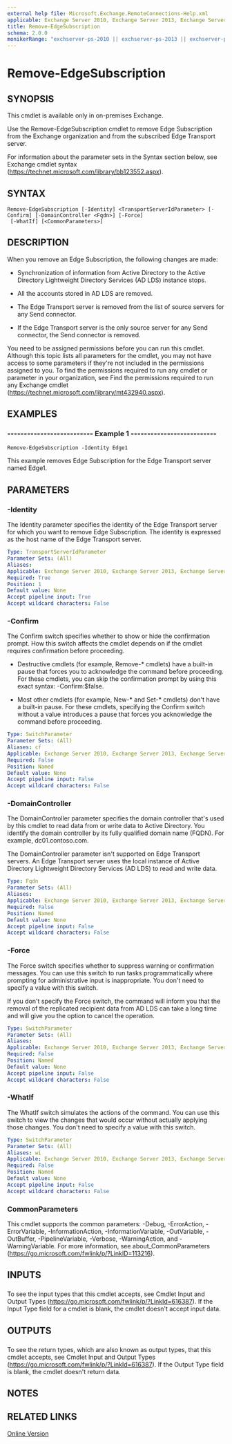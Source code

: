 ```yaml
---
external help file: Microsoft.Exchange.RemoteConnections-Help.xml
applicable: Exchange Server 2010, Exchange Server 2013, Exchange Server 2016
title: Remove-EdgeSubscription
schema: 2.0.0
monikerRange: "exchserver-ps-2010 || exchserver-ps-2013 || exchserver-ps-2016"
---
```


# Remove-EdgeSubscription

## SYNOPSIS
This cmdlet is available only in on-premises Exchange.

Use the Remove-EdgeSubscription cmdlet to remove Edge Subscription from the Exchange organization and from the subscribed Edge Transport server.

For information about the parameter sets in the Syntax section below, see Exchange cmdlet syntax (https://technet.microsoft.com/library/bb123552.aspx).

## SYNTAX

```
Remove-EdgeSubscription [-Identity] <TransportServerIdParameter> [-Confirm] [-DomainController <Fqdn>] [-Force]
 [-WhatIf] [<CommonParameters>]
```

## DESCRIPTION
When you remove an Edge Subscription, the following changes are made:

- Synchronization of information from Active Directory to the Active Directory Lightweight Directory Services (AD LDS) instance stops.

- All the accounts stored in AD LDS are removed.

- The Edge Transport server is removed from the list of source servers for any Send connector.

- If the Edge Transport server is the only source server for any Send connector, the Send connector is removed.

You need to be assigned permissions before you can run this cmdlet. Although this topic lists all parameters for the cmdlet, you may not have access to some parameters if they're not included in the permissions assigned to you. To find the permissions required to run any cmdlet or parameter in your organization, see Find the permissions required to run any Exchange cmdlet (https://technet.microsoft.com/library/mt432940.aspx).

## EXAMPLES

### -------------------------- Example 1 --------------------------
```
Remove-EdgeSubscription -Identity Edge1
```

This example removes Edge Subscription for the Edge Transport server named Edge1.

## PARAMETERS

### -Identity
The Identity parameter specifies the identity of the Edge Transport server for which you want to remove Edge Subscription. The identity is expressed as the host name of the Edge Transport server.

```yaml
Type: TransportServerIdParameter
Parameter Sets: (All)
Aliases:
Applicable: Exchange Server 2010, Exchange Server 2013, Exchange Server 2016
Required: True
Position: 1
Default value: None
Accept pipeline input: True
Accept wildcard characters: False
```

### -Confirm
The Confirm switch specifies whether to show or hide the confirmation prompt. How this switch affects the cmdlet depends on if the cmdlet requires confirmation before proceeding.

- Destructive cmdlets (for example, Remove-\* cmdlets) have a built-in pause that forces you to acknowledge the command before proceeding. For these cmdlets, you can skip the confirmation prompt by using this exact syntax: -Confirm:$false.

- Most other cmdlets (for example, New-\* and Set-\* cmdlets) don't have a built-in pause. For these cmdlets, specifying the Confirm switch without a value introduces a pause that forces you acknowledge the command before proceeding.

```yaml
Type: SwitchParameter
Parameter Sets: (All)
Aliases: cf
Applicable: Exchange Server 2010, Exchange Server 2013, Exchange Server 2016
Required: False
Position: Named
Default value: None
Accept pipeline input: False
Accept wildcard characters: False
```

### -DomainController
The DomainController parameter specifies the domain controller that's used by this cmdlet to read data from or write data to Active Directory. You identify the domain controller by its fully qualified domain name (FQDN). For example, dc01.contoso.com.

The DomainController parameter isn't supported on Edge Transport servers. An Edge Transport server uses the local instance of Active Directory Lightweight Directory Services (AD LDS) to read and write data.

```yaml
Type: Fqdn
Parameter Sets: (All)
Aliases:
Applicable: Exchange Server 2010, Exchange Server 2013, Exchange Server 2016
Required: False
Position: Named
Default value: None
Accept pipeline input: False
Accept wildcard characters: False
```

### -Force
The Force switch specifies whether to suppress warning or confirmation messages. You can use this switch to run tasks programmatically where prompting for administrative input is inappropriate. You don't need to specify a value with this switch.

If you don't specify the Force switch, the command will inform you that the removal of the replicated recipient data from AD LDS can take a long time and will give you the option to cancel the operation.

```yaml
Type: SwitchParameter
Parameter Sets: (All)
Aliases:
Applicable: Exchange Server 2010, Exchange Server 2013, Exchange Server 2016
Required: False
Position: Named
Default value: None
Accept pipeline input: False
Accept wildcard characters: False
```

### -WhatIf
The WhatIf switch simulates the actions of the command. You can use this switch to view the changes that would occur without actually applying those changes. You don't need to specify a value with this switch.

```yaml
Type: SwitchParameter
Parameter Sets: (All)
Aliases: wi
Applicable: Exchange Server 2010, Exchange Server 2013, Exchange Server 2016
Required: False
Position: Named
Default value: None
Accept pipeline input: False
Accept wildcard characters: False
```

### CommonParameters
This cmdlet supports the common parameters: -Debug, -ErrorAction, -ErrorVariable, -InformationAction, -InformationVariable, -OutVariable, -OutBuffer, -PipelineVariable, -Verbose, -WarningAction, and -WarningVariable. For more information, see about_CommonParameters (https://go.microsoft.com/fwlink/p/?LinkID=113216).

## INPUTS

###  
To see the input types that this cmdlet accepts, see Cmdlet Input and Output Types (https://go.microsoft.com/fwlink/p/?LinkId=616387). If the Input Type field for a cmdlet is blank, the cmdlet doesn't accept input data.

## OUTPUTS

###  
To see the return types, which are also known as output types, that this cmdlet accepts, see Cmdlet Input and Output Types (https://go.microsoft.com/fwlink/p/?LinkId=616387). If the Output Type field is blank, the cmdlet doesn't return data.

## NOTES

## RELATED LINKS

[Online Version](https://technet.microsoft.com/library/dce6cec3-9fb5-4c5e-b80c-9f9c40de3177.aspx)
